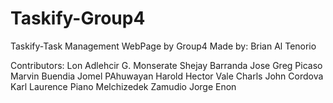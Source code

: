 # Taskify-Group4
Taskify-Task Management WebPage by Group4
Made by: Brian Al Tenorio

Contributors:
Lon Adlehcir G. Monserate
Shejay Barranda
Jose Greg Picaso
Marvin Buendia
Jomel PAhuwayan
Harold Hector Vale
Charls John Cordova
Karl Laurence Piano
Melchizedek Zamudio
Jorge Enon
